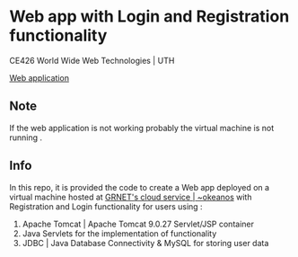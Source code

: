 # Web app with Login and Registration functionality

CE426 World Wide Web Technologies | UTH

[Web application](http://83.212.111.93:8080/estamos)

## Note
If the web application is not working probably the virtual machine is not running .

## Info
In this repo, it is provided the code to create a Web app deployed on a virtual machine hosted at [GRNET's cloud service | ~okeanos](https://okeanos.grnet.gr) with Registration and Login functionality for users using :

 1. Apache Tomcat | Apache Tomcat 9.0.27 Servlet/JSP container
 2. Java Servlets for the implementation of functionality
 3. JDBC | Java Database Connectivity & MySQL for storing user data
